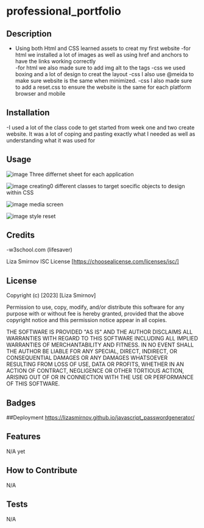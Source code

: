 # professional_portfolio

## Description

- Using both Html and CSS learned assets to creat my first website
-for html we installed a lot of images as well as using href and anchors to have the links working correctly\
-for html we also made sure to add img alt to the tags
-css we used boxing and a lot of design to creat the layout
-css I also use @meida to make sure website is the same when minimized.
-css I also made sure to add a reset.css to ensure the website is the same for each platform browser and mobile


## Installation

-I used a lot of the class code to get started from week one and two create website. It was a lot of coping and pasting exactly what I needed as well as understanding what it was used for

## Usage
![image](https://user-images.githubusercontent.com/122588135/219582907-2fdd4644-4733-4d4f-bbd7-8e169d4a5ad8.png)
Three differnet sheet for each application

![image](https://user-images.githubusercontent.com/122588135/219583161-2101e385-2d44-4c07-9cc9-703e8c674f21.png)
creating0 different classes to target soecific objects to design within CSS

![image](https://user-images.githubusercontent.com/122588135/219583531-53813b9b-2079-4818-b133-8d499343d72f.png)
media screen

![image](https://user-images.githubusercontent.com/122588135/219583690-9224db46-5782-4613-bf0c-8e458aaed4d2.png)
style reset
## Credits

-w3school.com (lifesaver)

Liza Smirnov
ISC License [https://choosealicense.com/licenses/isc/]

## License

Copyright (c) [2023] [Liza Smirnov]

Permission to use, copy, modify, and/or distribute this software for any
purpose with or without fee is hereby granted, provided that the above
copyright notice and this permission notice appear in all copies.

THE SOFTWARE IS PROVIDED "AS IS" AND THE AUTHOR DISCLAIMS ALL WARRANTIES WITH
REGARD TO THIS SOFTWARE INCLUDING ALL IMPLIED WARRANTIES OF MERCHANTABILITY
AND FITNESS. IN NO EVENT SHALL THE AUTHOR BE LIABLE FOR ANY SPECIAL, DIRECT,
INDIRECT, OR CONSEQUENTIAL DAMAGES OR ANY DAMAGES WHATSOEVER RESULTING FROM
LOSS OF USE, DATA OR PROFITS, WHETHER IN AN ACTION OF CONTRACT, NEGLIGENCE OR
OTHER TORTIOUS ACTION, ARISING OUT OF OR IN CONNECTION WITH THE USE OR
PERFORMANCE OF THIS SOFTWARE.

## Badges

##Deployment
https://lizasmirnov.github.io/javascript_passwordgenerator/


## Features

N/A yet

## How to Contribute

N/A

## Tests

N/A
